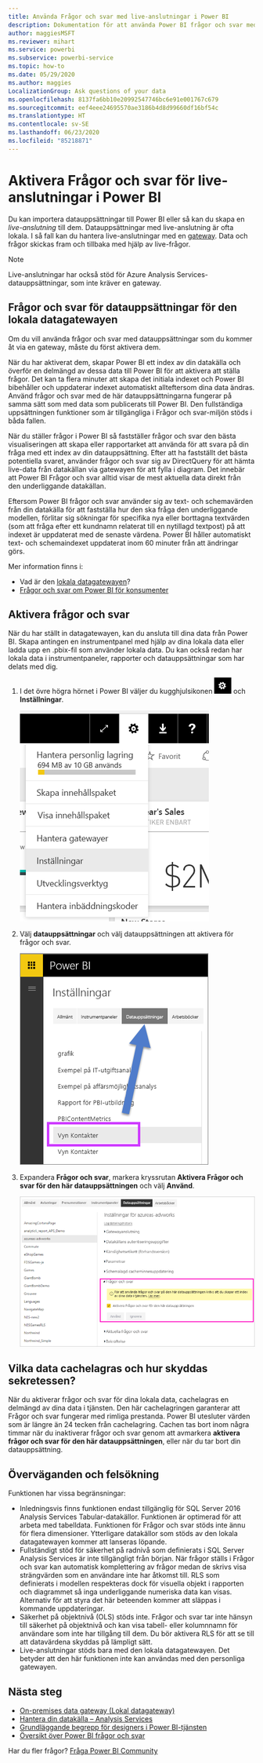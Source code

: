 ```yaml
---
title: Använda Frågor och svar med live-anslutningar i Power BI
description: Dokumentation för att använda Power BI frågor och svar med frågor med naturligt språk på live-anslutningar till Analysis Services-data och den lokala datagatewayen.
author: maggiesMSFT
ms.reviewer: mihart
ms.service: powerbi
ms.subservice: powerbi-service
ms.topic: how-to
ms.date: 05/29/2020
ms.author: maggies
LocalizationGroup: Ask questions of your data
ms.openlocfilehash: 8137fa6bb10e20992547746bc6e91e001767c679
ms.sourcegitcommit: eef4eee24695570ae3186b4d8d99660df16bf54c
ms.translationtype: HT
ms.contentlocale: sv-SE
ms.lasthandoff: 06/23/2020
ms.locfileid: "85218871"
---
```

# <a name="enable-qa-for-live-connections-in-power-bi"></a>Aktivera Frågor och svar för live-anslutningar i Power BI

Du kan importera datauppsättningar till Power BI eller så kan du skapa en *live-anslutning* till dem. Datauppsättningar med live-anslutning är ofta lokala. I så fall kan du hantera live-anslutningar med en [gateway](../connect-data/service-gateway-onprem.md). Data och frågor skickas fram och tillbaka med hjälp av live-frågor.

> [!NOTE]
> Live-anslutningar har också stöd för Azure Analysis Services-datauppsättningar, som inte kräver en gateway.

## <a name="qa-for-on-premises-data-gateway-datasets"></a>Frågor och svar för datauppsättningar för den lokala datagatewayen
Om du vill använda frågor och svar med datauppsättningar som du kommer åt via en gateway, måste du först aktivera dem.

När du har aktiverat dem, skapar Power BI ett index av din datakälla och överför en delmängd av dessa data till Power BI för att aktivera att ställa frågor. Det kan ta flera minuter att skapa det initiala indexet och Power BI bibehåller och uppdaterar indexet automatiskt allteftersom dina data ändras. Använd frågor och svar med de här datauppsättningarna fungerar på samma sätt som med data som publicerats till Power BI. Den fullständiga uppsättningen funktioner som är tillgängliga i Frågor och svar-miljön stöds i båda fallen.

När du ställer frågor i Power BI så fastställer frågor och svar den bästa visualiseringen att skapa eller rapportarket att använda för att svara på din fråga med ett index av din datauppsättning. Efter att ha fastställt det bästa potentiella svaret, använder frågor och svar sig av DirectQuery för att hämta live-data från datakällan via gatewayen för att fylla i diagram. Det innebär att Power BI Frågor och svar alltid visar de mest aktuella data direkt från den underliggande datakällan.

Eftersom Power BI frågor och svar använder sig av text- och schemavärden från din datakälla för att fastställa hur den ska fråga den underliggande modellen, förlitar sig sökningar för specifika nya eller borttagna textvärden (som att fråga efter ett kundnamn relaterat till en nytillagd textpost) på att indexet är uppdaterat med de senaste värdena. Power BI håller automatiskt text- och schemaindexet uppdaterat inom 60 minuter från att ändringar görs.

Mer information finns i:

* Vad är den [lokala datagatewayen](../connect-data/service-gateway-onprem.md)?
* [Frågor och svar om Power BI för konsumenter](../consumer/end-user-q-and-a.md)

## <a name="enable-qa"></a>Aktivera frågor och svar
När du har ställt in datagatewayen, kan du ansluta till dina data från Power BI.  Skapa antingen en instrumentpanel med hjälp av dina lokala data eller ladda upp en .pbix-fil som använder lokala data.  Du kan också redan har lokala data i instrumentpaneler, rapporter och datauppsättningar som har delats med dig.

1. I det övre högra hörnet i Power BI väljer du kugghjulsikonen ![kugghjulsikon](media/service-q-and-a-direct-query/power-bi-cog.png) och **Inställningar**.
   
   ![Menyn Inställningar](media/service-q-and-a-direct-query/powerbi-settings.png)
2. Välj **datauppsättningar** och välj datauppsättningen att aktivera för frågor och svar.
   
   ![Skärmen Datauppsättningar i menyn Inställningar](media/service-q-and-a-direct-query/power-bi-q-and-a-settings.png)
3. Expandera **Frågor och svar**, markera kryssrutan **Aktivera Frågor och svar för den här datauppsättningen** och välj **Använd**.
   
    ![Utökat område för frågor och svar](media/service-q-and-a-direct-query/power-bi-qna-dataset-direct-query.png)

## <a name="what-data-is-cached-and-how-is-privacy-protected"></a>Vilka data cachelagras och hur skyddas sekretessen?
När du aktiverar frågor och svar för dina lokala data, cachelagras en delmängd av dina data i tjänsten. Den här cachelagringen garanterar att Frågor och svar fungerar med rimliga prestanda. Power BI utesluter värden som är längre än 24 tecken från cachelagring. Cachen tas bort inom några timmar när du inaktiverar frågor och svar genom att avmarkera **aktivera frågor och svar för den här datauppsättningen**, eller när du tar bort din datauppsättning.

## <a name="considerations-and-troubleshooting"></a>Överväganden och felsökning
Funktionen har vissa begränsningar:

* Inledningsvis finns funktionen endast tillgänglig för SQL Server 2016 Analysis Services Tabular-datakällor. Funktionen är optimerad för att arbeta med tabelldata. Funktionen för Frågor och svar stöds inte ännu för flera dimensioner. Ytterligare datakällor som stöds av den lokala datagatewayen kommer att lanseras löpande.
* Fullständigt stöd för säkerhet på radnivå som definierats i SQL Server Analysis Services är inte tillgängligt från början. När frågor ställs i Frågor och svar kan automatisk komplettering av frågor medan de skrivs visa strängvärden som en användare inte har åtkomst till. RLS som definierats i modellen respekteras dock för visuella objekt i rapporten och diagrammet så inga underliggande numeriska data kan visas. Alternativ för att styra det här beteenden kommer att släppas i kommande uppdateringar.
* Säkerhet på objektnivå (OLS) stöds inte. Frågor och svar tar inte hänsyn till säkerhet på objektnivå och kan visa tabell- eller kolumnnamn för användare som inte har tillgång till dem. Du bör aktivera RLS för att se till att datavärdena skyddas på lämpligt sätt. 
* Live-anslutningar stöds bara med den lokala datagatewayen. Det betyder att den här funktionen inte kan användas med den personliga gatewayen.

## <a name="next-steps"></a>Nästa steg

- [On-premises data gateway (Lokal datagateway)](../connect-data/service-gateway-onprem.md)  
- [Hantera din datakälla – Analysis Services](../connect-data/service-gateway-enterprise-manage-ssas.md)  
- [Grundläggande begrepp för designers i Power BI-tjänsten](../fundamentals/service-basic-concepts.md)  
- [Översikt över Power BI frågor och svar](../consumer/end-user-q-and-a.md)  

Har du fler frågor? [Fråga Power BI Community](https://community.powerbi.com/)
